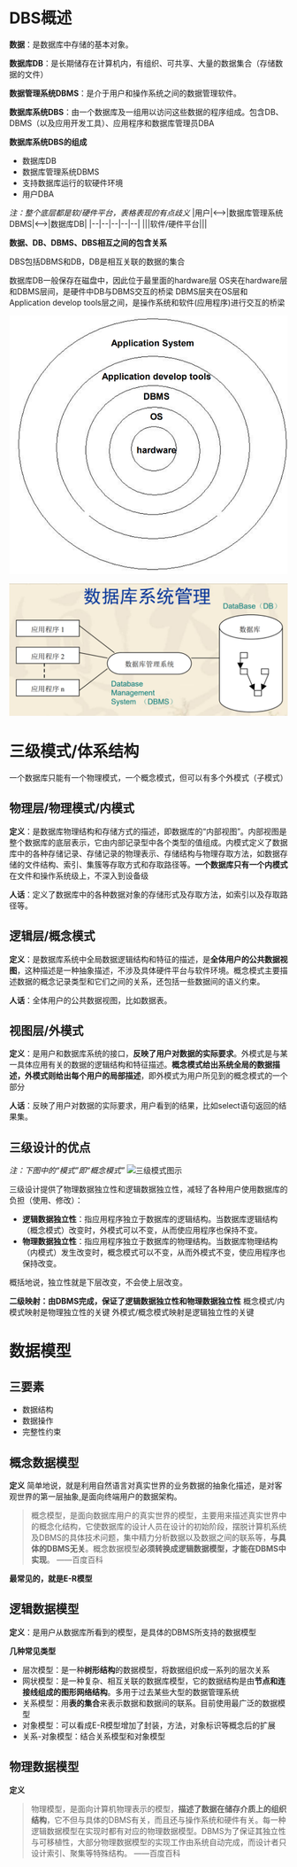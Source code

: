 # DBS概述

**数据**：是数据库中存储的基本对象。

**数据库DB**：是长期储存在计算机内，有组织、可共享、大量的数据集合（存储数据的文件）

**数据管理系统DBMS**：是介于用户和操作系统之间的数据管理软件。

**数据库系统DBS**：由一个数据库及一组用以访问这些数据的程序组成。包含DB、DBMS（以及应用开发工具）、应用程序和数据库管理员DBA

**数据库系统DBS的组成**
* 数据库DB
* 数据库管理系统DBMS
* 支持数据库运行的软硬件环境
* 用户DBA

*注：整个底层都是软/硬件平台，表格表现的有点歧义*
|用户|<-->|数据库管理系统DBMS|<-->|数据库DB|
|--|--|--|--|--|
|||软件/硬件平台|||

**数据、DB、DBMS、DBS相互之间的包含关系**

DBS包括DBMS和DB，DB是相互关联的数据的集合

数据库DB一般保存在磁盘中，因此位于最里面的hardware层
OS夹在hardware层和DBMS层间，是硬件中DB与DBMS交互的桥梁
DBMS层夹在OS层和Application develop tools层之间，是操作系统和软件(应用程序)进行交互的桥梁

![](pic/DBS%EF%BC%8CDBMS%EF%BC%8CDB%E4%B9%8B%E9%97%B4%E7%9A%84%E5%85%B3%E7%B3%BBpng.png)

![](pic/DBMS%E6%B2%9F%E9%80%9A%E8%BD%AF%E4%BB%B6%E5%92%8C%E6%95%B0%E6%8D%AE%E5%BA%93DB.png)

# 三级模式/体系结构

一个数据库只能有一个物理模式，一个概念模式，但可以有多个外模式（子模式）

## 物理层/物理模式/内模式

**定义**：是数据库物理结构和存储方式的描述，即数据库的“内部视图”。内部视图是整个数据库的底层表示，它由内部记录型中各个类型的值组成。内模式定义了数据库中的各种存储记录、存储记录的物理表示、存储结构与物理存取方法，如数据存储的文件结构、索引、集簇等存取方式和存取路径等。**一个数据库只有一个内模式**
在文件和操作系统级上，不深入到设备级

**人话**：定义了数据库中的各种数据对象的存储形式及存取方法，如索引以及存取路径等。

## 逻辑层/概念模式

**定义**：是数据库系统中全局数据逻辑结构和特征的描述，是**全体用户的公共数据视图**，这种描述是一种抽象描述，不涉及具体硬件平台与软件环境。概念模式主要描述数据的概念记录类型和它们之间的关系，还包括一些数据间的语义约束。

**人话**：全体用户的公共数据视图，比如数据表。

## 视图层/外模式

**定义**：是用户和数据库系统的接口，**反映了用户对数据的实际要求**。外模式是与某一具体应用有关的数据的逻辑结构和特征描述。**概念模式给出系统全局的数据描述，外模式则给出每个用户的局部描述**，即外模式为用户所见到的概念模式的一个部分

**人话**：反映了用户对数据的实际要求，用户看到的结果，比如select语句返回的结果集。

## 三级设计的优点

*注：下图中的“模式”即“概念模式”*
![三级模式图示](https://pic4.zhimg.com/v2-5a996779426e404566b1da36d2d16259_r.jpg)

三级设计提供了物理数据独立性和逻辑数据独立性，减轻了各种用户使用数据库的负担（使用、修改）：
* **逻辑数据独立性**：指应用程序独立于数据库的逻辑结构。当数据库逻辑结构（概念模式）改变时，外模式可以不变，从而使应用程序也保持不变。
* **物理数据独立性**：指应用程序独立于数据库的物理结构。当数据库物理结构（内模式）发生改变时，概念模式可以不变，从而外模式不变，使应用程序也保持改变。

概括地说，独立性就是下层改变，不会使上层改变。

**二级映射：由DBMS完成，保证了逻辑数据独立性和物理数据独立性**
概念模式/内模式映射是物理独立性的关键
外模式/概念模式映射是逻辑独立性的关键

# 数据模型

## 三要素

* 数据结构
* 数据操作
* 完整性约束

## 概念数据模型

**定义**
简单地说，就是利用自然语言对真实世界的业务数据的抽象化描述，是对客观世界的第一层抽象,是面向终端用户的数据架构。
>概念模型，是面向数据库用户的真实世界的模型，主要用来描述真实世界中的概念化结构，它使数据库的设计人员在设计的初始阶段，摆脱计算机系统及DBMS的具体技术问题，集中精力分析数据以及数据之间的联系等，**与具体的DBMS无关**。概念数据模型**必须转换成逻辑数据模型，才能在DBMS中实现**。 ——百度百科

**最常见的，就是E-R模型**

## 逻辑数据模型

**定义**：是用户从数据库所看到的模型，是具体的DBMS所支持的数据模型

**几种常见类型**
* 层次模型：是一种**树形结构**的数据模型，将数据组织成一系列的层次关系
* 网状模型：是一种复杂、相互关联的数据库模型，它的数据结构是由**节点和连接线组成的图形网络结构**。多用于过去某些大型的数据管理系统
* 关系模型：用**表的集合**来表示数据和数据间的联系。目前使用最广泛的数据模型
* 对象模型：可以看成E-R模型增加了封装，方法，对象标识等概念后的扩展
* 关系-对象模型：结合关系模型和对象模型

## 物理数据模型

**定义**
>物理模型，是面向计算机物理表示的模型，**描述了数据在储存介质上的组织结构**，它不但与具体的DBMS有关，而且还与操作系统和硬件有关。每一种逻辑数据模型在实现时都有对应的物理数据模型。DBMS为了保证其独立性与可移植性，大部分物理数据模型的实现工作由系统自动完成，而设计者只设计索引、聚集等特殊结构。 ——百度百科

